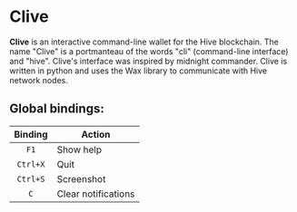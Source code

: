 # Clive

**Clive** is an interactive command-line wallet for the Hive blockchain. The name "Clive" is a portmanteau of the words "cli" (command-line interface) and "hive". Clive's interface was inspired by midnight commander. Clive is written in python and uses the Wax library to communicate with Hive network nodes.

## Global bindings:

| Binding  | Action              |
|:--------:|---------------------|
|   `F1`   | Show help           |
| `Ctrl+X` | Quit                |
| `Ctrl+S` | Screenshot          |
|   `C`    | Clear notifications |
